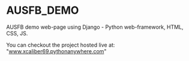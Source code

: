 # AUSFB_DEMO
AUSFB demo web-page using Django - Python web-framework, HTML, CSS, JS.

You can checkout the project hosted live at: 
"www.xcaliber69.pythonanywhere.com"
